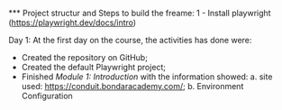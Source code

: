 *** Project structur and Steps to build the freame:
1 - Install playwright (https://playwright.dev/docs/intro)

Day 1:
At the first day on the course, the activities has done were:
- Created the repository on GitHub;
- Created the default Playwright project;
- Finished *Module 1: Introduction* with the information showed:
    a. site used: https://conduit.bondaracademy.com/;
    b. Environment Configuration